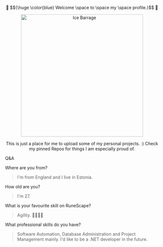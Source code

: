 <p align="center">
 🧊 $${\huge \color{blue}	Welcome \space to \space my \space profile.}$$ 🧊
</p>
 
<p align="center">
 <img width="400" src="https://github.com/user-attachments/assets/cd94760e-ecab-4a8e-a4ac-d7931b862da3" alt="Ice Barrage">
</p>

<p align="center">
 This is just a place for me to upload some of my personal projects. :)
 Check my pinned Repos for things I am especially proud of.
</p>

Q&A

 Where are you from?
 
 > I'm from England and I live in Estonia.
 
 How old are you?
 
 > I'm 27.
 
 What is your favourite skill on RuneScape?
 
 > Agility. 🏃‍♂️💨💨
 
 What professional skills do you have?
 
 > Software Automation, Database Administration and Project Management mainly. I'd like to be a .NET developer in the future.
